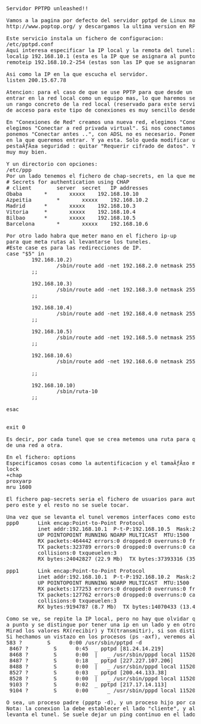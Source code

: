 <pre>
Servidor PPTPD unleashed!!

Vamos a la pagina por defecto del servidor pptpd de Linux mas extendido:
http://www.poptop.org/ y descargamos la ultima version en RPM o source.

Este servicio instala un fichero de configuracion:
/etc/pptpd.conf
Aqui interesa especificar la IP local y la remota del tunel:
localip 192.168.10.1 (esta es la IP que se asignara al punto local)
remoteip 192.168.10.2-254 (estas son las IP que se asignaran al punto remoto)

Asi como la IP en la que escucha el servidor. 
listen 200.15.67.78

Atencion: para el caso de que se use PPTP para que desde un sitio remoto se pueda
entrar en la red local como un equipo mas, lo que haremos sera poner como remoteip
un rango concreto de la red local (reservado para este servicio). Configurarse una cuenta
de acceso para este tipo de conexiones es muy sencillo desde cualquier windows. 

En "Conexiones de Red" creamos una nueva red, elegimos "Conectar a mi lugar de trabajo",
elegimos "Conectar a red privada virtual". Si nos conectamos a internet por modem 
ponemos "Conectar antes ..", con ADSL no es necesario. Ponemos la IP wan de la red
en la que queremos entrar. Y ya esta. Solo queda modificar una propiedad dentro de la
pestaÃƒÂ±a seguridad : quitar "Requerir cifrado de datos". Y por cierto, funciona
muy muy bien.

Y un directorio con opciones:
/etc/ppp
Por un lado tenemos el fichero de chap-secrets, en la que metemos las CUENTAS:
# Secrets for authentication using CHAP
# client        server  secret   IP addresses
Obaba 		*       xxxxx    192.168.10.10
Azpeitia        *       xxxxx    192.168.10.2
Madrid  	*       xxxxx    192.168.10.3
Vitoria 	*       xxxxx    192.168.10.4
Bilbao  	*       xxxxx    192.168.10.5
Barcelona       *       xxxxx    192.168.10.6

Por otro lado habra que meter mano en el fichero ip-up
para que meta rutas al levantarse los tuneles.
#Este case es para las redirecciones de IP.
case "$5" in
        192.168.10.2)
                /sbin/route add -net 192.168.2.0 netmask 255.255.255.0 gw 192.168.10.2
        ;;

        192.168.10.3)
                /sbin/route add -net 192.168.3.0 netmask 255.255.255.0 gw 192.168.10.3
        ;;

        192.168.10.4)
                /sbin/route add -net 192.168.4.0 netmask 255.255.255.0 gw 192.168.10.4
        ;;

        192.168.10.5)
                /sbin/route add -net 192.168.5.0 netmask 255.255.255.0 gw 192.168.10.5
        ;;

        192.168.10.6)
                /sbin/route add -net 192.168.6.0 netmask 255.255.255.0 gw 192.168.10.6

        ;;

        192.168.10.10)
                /sbin/ruta-10
        ;;

esac


exit 0

Es decir, por cada tunel que se crea metemos una ruta para que se pueda llegar
de una red a otra.

En el fichero: options
Especificamos cosas como la autentificacion y el tamaÃƒÂ±o maximo de paquete.
lock
+chap
proxyarp
mru 1600

El fichero pap-secrets seria el fichero de usuarios para autentificacion pap,
pero este y el resto no se suele tocar.

Una vez que se levanta el tunel veremos interfaces como estos (ejecutar ifconfig)
ppp0      Link encap:Point-to-Point Protocol
          inet addr:192.168.10.1  P-t-P:192.168.10.5  Mask:255.255.255.255
          UP POINTOPOINT RUNNING NOARP MULTICAST  MTU:1500  Metric:1
          RX packets:464442 errors:0 dropped:0 overruns:0 frame:0
          TX packets:323789 errors:0 dropped:0 overruns:0 carrier:0
          collisions:0 txqueuelen:3
          RX bytes:24042827 (22.9 Mb)  TX bytes:37393316 (35.6 Mb)

ppp1      Link encap:Point-to-Point Protocol
          inet addr:192.168.10.1  P-t-P:192.168.10.2  Mask:255.255.255.255
          UP POINTOPOINT RUNNING NOARP MULTICAST  MTU:1500  Metric:1
          RX packets:177253 errors:0 dropped:0 overruns:0 frame:0
          TX packets:127762 errors:0 dropped:0 overruns:0 carrier:0
          collisions:0 txqueuelen:3
          RX bytes:9194787 (8.7 Mb)  TX bytes:14070433 (13.4 Mb)

Como se ve, se repite la IP local, pero no hay que olvidar que es un interfaz punto-
a punto y se distingue por tener una ip en un lado y en otro. Como saber si hay trafico:
Mirad los valores RX(recibir) y TX(transmitir), si son distintos de 0 es que has transmisiones.
Si hechamos un vistazo en los procesos (ps -axf), veremos algo asi:
583 ?        S      0:00 /usr/sbin/pptpd -d
 8467 ?        S      0:45  _ pptpd [81.24.14.219]
 8468 ?        S      0:00  |   _ /usr/sbin/pppd local 115200 192.168.10.1:192.168.10.6
 8487 ?        S      0:18  _ pptpd [227.227.107.206]
 8488 ?        S      0:00  |   _ /usr/sbin/pppd local 115200 192.168.10.1:192.168.10.2
 8527 ?        S      0:03  _ pptpd [200.44.133.38]
 8528 ?        S      0:00  |   _ /usr/sbin/pppd local 115200 192.168.10.1:192.168.10.4
 9103 ?        S      0:02  _ pptpd [217.17.14.113]
 9104 ?        S      0:00      _ /usr/sbin/pppd local 115200 192.168.10.1:192.168.10.5

O sea, un proceso padre (ppptp -d), y un proceso hijo por cada tunel creado.
Nota: la conexion la debe establecer el lado "cliente", y al llegar la demanda el servidor
levanta el tunel. Se suele dejar un ping continuo en el lado cliente para no perder la conexion.

</pre>